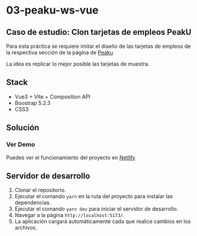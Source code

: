 # 03-peaku-ws-vue

## Caso de estudio: Clon tarjetas de empleos PeakU

Para esta práctica se requiere imitar el diseño de las tarjetas de empleos de la respectiva sección de la página de [Peaku](https://peaku.co/es/empleos)

La idea es replicar lo mejor posible las tarjetas de muestra.

## Stack

- Vue3 + Vite + Composition API
- Boostrap 5.2.3
- CSS3

## Solución

### Ver Demo

Puedes ver el funcionamiento del proyecto en [Netlify](https://peaku-ws-vue.netlify.app/)

## Servidor de desarrollo

1. Clonar el repositorio.
2. Ejecutar el comando `yarn` en la ruta del proyecto para instalar las dependencias.
3. Ejecutar el comando `yarn dev` para iniciar el servidor de desarrollo.
4. Navegar a la página `http://localhost:5173/`.
5. La aplicación cargará automáticamente cada que realice cambios en los archivos.
